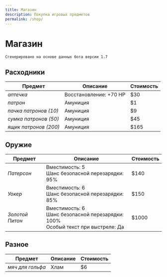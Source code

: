 ```yaml
---
title: Магазин
description: Покупка игровых предметов
permalink: /shop/
---
```


# Магазин

`Сгенерировано на основе данных бота версии 1.7`

## Расходники

|Предмет|Описание|Стоимость|
|---|---|---|
|*аптечка*|Восстановление: +70 HP|$30|
|*патрон*|Амуниция|$1|
|*пачка патронов (10)*|Амуниция|$9|
|*сумка патронов (50)*|Амуниция|$45|
|*ящик патронов (200)*|Амуниция|$165|


## Оружие

|Предмет|Описание|Стоимость|
|---|---|---|
|*Патерсон*|Вместимость: 5<br>Шанс безопасной перезарядки: 95%|$140|
|*Уокер*|Вместимость: 6<br>Шанс безопасной перезарядки: 85%|$150|
|*Золотой Питон*|Вместимость: 6<br>Шанс безопасной перезарядки: 100%<br>Особый текст при выстреле: Да|$1000|


## Разное

|Предмет|Описание|Стоимость|
|---|---|---|
|*мяч для гольфа*|Хлам|$6|

